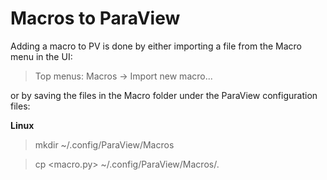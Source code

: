 # Macros to ParaView

Adding a macro to PV is done by either importing a file from the Macro menu in the UI:

> Top menus: Macros -> Import new macro...

or by saving the files in the Macro folder under the ParaView configuration files:

**Linux**
> mkdir ~/.config/ParaView/Macros

> cp <macro.py> ~/.config/ParaView/Macros/.


    
